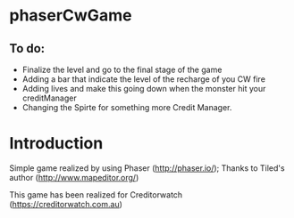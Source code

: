 # phaserCwGame
## To do:
* Finalize the level and go to the final stage of the game
* Adding a bar that indicate the level of the recharge of you CW fire
* Adding lives and make this going down when the monster hit your creditManager
* Changing the Spirte for something more Credit Manager. 

# Introduction
Simple game realized by using Phaser (http://phaser.io/);
Thanks to Tiled's author (http://www.mapeditor.org/)

This game has been realized for Creditorwatch (https://creditorwatch.com.au)
